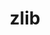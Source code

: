 ---
title: "zlib"
layout: cache
categories: [package, develop-2025-04-27]
meta: {"compilers": ["apple-clang@16.0.0", "gcc@11.4.0", "gcc@13.2.0"], "num_specs": 3, "num_specs_by_stack": {"developer-tools-darwin": 1, "e4s": 1, "ml-linux-x86_64-rocm": 1, "root": 3}, "oss": ["sequoia", "ubuntu22.04", "ubuntu24.04"], "platforms": ["darwin", "linux"], "stacks": ["developer-tools-darwin", "e4s", "ml-linux-x86_64-rocm", "root"], "targets": ["aarch64", "x86_64_v3"], "versions": ["1.3.1"]}
spec_details: [{"compiler": "gcc@11.4.0", "hash": "bsro6u5u56kit7fjwrankzdo27jnzqfw", "os": "ubuntu22.04", "platform": "linux", "size": "-", "stacks": ["e4s", "root"], "target": "x86_64_v3", "variants": ["build_system=makefile", "+optimize", "+pic", "+shared"], "versions": ["1.3.1"]}, {"compiler": "gcc@13.2.0", "hash": "bx25f6ebwn52kaqcawb3o6zyo6hlvxsp", "os": "ubuntu24.04", "platform": "linux", "size": "-", "stacks": ["ml-linux-x86_64-rocm", "root"], "target": "x86_64_v3", "variants": ["build_system=makefile", "+optimize", "+pic", "+shared"], "versions": ["1.3.1"]}, {"compiler": "apple-clang@16.0.0", "hash": "drwnk4gx4zzrwcuihsk67eomqj42oddc", "os": "sequoia", "platform": "darwin", "size": "-", "stacks": ["developer-tools-darwin", "root"], "target": "aarch64", "variants": ["build_system=makefile", "+optimize", "+pic", "+shared"], "versions": ["1.3.1"]}]
---